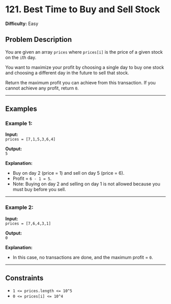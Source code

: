 # 121. Best Time to Buy and Sell Stock

**Difficulty:** Easy

## Problem Description

You are given an array `prices` where `prices[i]` is the price of a given stock on the `i`th day.

You want to maximize your profit by choosing a single day to buy one stock and choosing a different day in the future to sell that stock.

Return the maximum profit you can achieve from this transaction. If you cannot achieve any profit, return `0`.

---

## Examples

### Example 1:

**Input:**  
`prices = [7,1,5,3,6,4]`

**Output:**  
`5`

**Explanation:**  
- Buy on day 2 (price = 1) and sell on day 5 (price = 6).  
- Profit = `6 - 1 = 5`.
- Note: Buying on day 2 and selling on day 1 is not allowed because you must buy before you sell.

---

### Example 2:

**Input:**  
`prices = [7,6,4,3,1]`

**Output:**  
`0`

**Explanation:**  
- In this case, no transactions are done, and the maximum profit = `0`.

---

## Constraints

- `1 <= prices.length <= 10^5`
- `0 <= prices[i] <= 10^4`


